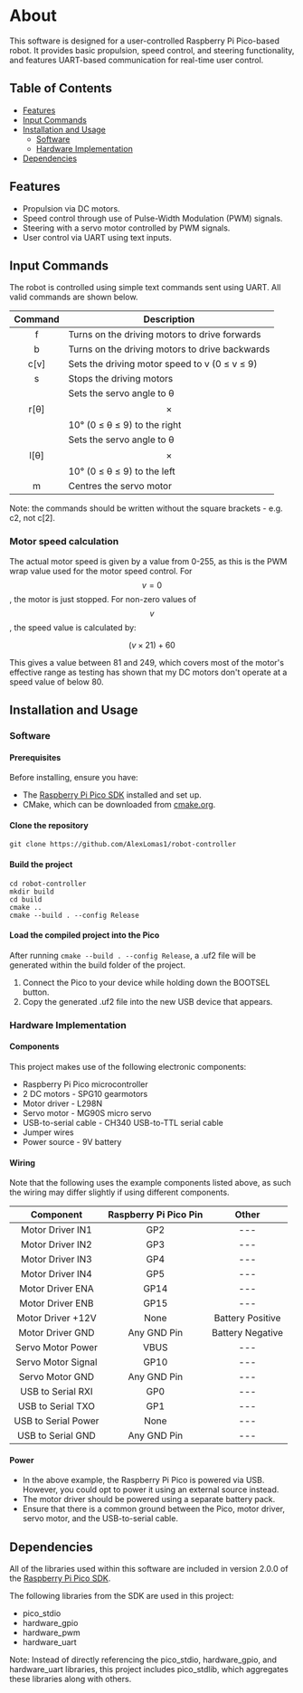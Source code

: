 # About

This software is designed for a user-controlled Raspberry Pi Pico-based robot. It provides basic propulsion, speed control, and steering functionality, and features UART-based communication for real-time user control.

## Table of Contents
- [Features](#features)
- [Input Commands](#input-commands)
- [Installation and Usage](#installation-and-usage)
    - [Software](#software)
    - [Hardware Implementation](#hardware-implementation)
- [Dependencies](#dependencies)

## Features

* Propulsion via DC motors.
* Speed control through use of Pulse-Width Modulation (PWM) signals.
* Steering with a servo motor controlled by PWM signals.
* User control via UART using text inputs.

## Input Commands

The robot is controlled using simple text commands sent using UART. All valid commands are shown below.

| Command | Description                                                       |
|:-------:|-------------------------------------------------------------------|
|    f    | Turns on the driving motors to drive forwards                     |
|    b    | Turns on the driving motors to drive backwards                    |
|   c[v]  | Sets the driving motor speed to v (0 ≤ v ≤ 9)                     |
|    s    | Stops the driving motors                                          |
|   r[θ]  | Sets the servo angle to θ $$\times$$ 10° (0 ≤ θ ≤ 9) to the right |
|   l[θ]  | Sets the servo angle to θ $$\times$$ 10° (0 ≤ θ ≤ 9) to the left  |
|    m    | Centres the servo motor                                           |

Note: the commands should be written without the square brackets - e.g. c2,  not c[2].

### Motor speed calculation

The actual motor speed is given by a value from 0-255, as this is the PWM wrap value used for the motor speed control. For $$v=0$$, the motor is just stopped. For non-zero values of $$v$$, the speed value is calculated by:

$$(v \times 21) + 60$$ 

This gives a value between 81 and 249, which covers most of the motor's effective range as testing has shown that my DC motors don't operate at a speed value of below 80.

## Installation and Usage

### Software
#### Prerequisites
Before installing, ensure you have:
* The [Raspberry Pi Pico SDK](https://github.com/raspberrypi/pico-sdk) installed and set up. 
* CMake, which can be downloaded from [cmake.org](https://cmake.org/).

#### Clone the repository
```
git clone https://github.com/AlexLomas1/robot-controller
```

#### Build the project
```
cd robot-controller
mkdir build
cd build
cmake ..
cmake --build . --config Release
```

#### Load the compiled project into the Pico
After running `cmake --build . --config Release`, a .uf2 file will be generated within the build folder of the project.
1. Connect the Pico to your device while holding down the BOOTSEL button.
2. Copy the generated .uf2 file into the new USB device that appears.

### Hardware Implementation
#### Components
This project makes use of the following electronic components:
* Raspberry Pi Pico microcontroller
* 2 DC motors - SPG10 gearmotors
* Motor driver - L298N
* Servo motor - MG90S micro servo
* USB-to-serial cable - CH340 USB-to-TTL serial cable
* Jumper wires
* Power source - 9V battery

#### Wiring
Note that the following uses the example components listed above, as such the wiring may differ slightly if using different components.

|      Component      | Raspberry Pi Pico Pin |       Other      |
|:-------------------:|:---------------------:|:----------------:|
|   Motor Driver IN1  |          GP2          |        ---       |
|   Motor Driver IN2  |          GP3          |        ---       |
|   Motor Driver IN3  |          GP4          |        ---       |
|   Motor Driver IN4  |          GP5          |        ---       |
|   Motor Driver ENA  |          GP14         |        ---       |
|   Motor Driver ENB  |          GP15         |        ---       |
|  Motor Driver +12V  |          None         | Battery Positive |
|   Motor Driver GND  |      Any GND Pin      | Battery Negative |
|  Servo Motor Power  |          VBUS         |        ---       |
|  Servo Motor Signal |          GP10         |        ---       |
|   Servo Motor GND   |      Any GND Pin      |        ---       |
|  USB to Serial RXI  |          GP0          |        ---       |
|  USB to Serial TXO  |          GP1          |        ---       |
| USB to Serial Power |          None         |        ---       |
|  USB to Serial GND  |      Any GND Pin      |        ---       |

#### Power
* In the above example, the Raspberry Pi Pico is powered via USB. However, you could opt to power it using an external source instead.
* The motor driver should be powered using a separate battery pack.
* Ensure that there is a common ground between the Pico, motor driver, servo motor, and the USB-to-serial cable.

## Dependencies

All of the libraries used within this software are included in version 2.0.0 of the [Raspberry Pi Pico SDK](https://github.com/raspberrypi/pico-sdk).

The following libraries from the SDK are used in this project:
* pico_stdio
* hardware_gpio
* hardware_pwm
* hardware_uart

Note: Instead of directly referencing the pico_stdio, hardware_gpio, and hardware_uart libraries, this project includes pico_stdlib, which aggregates these libraries along with others.
